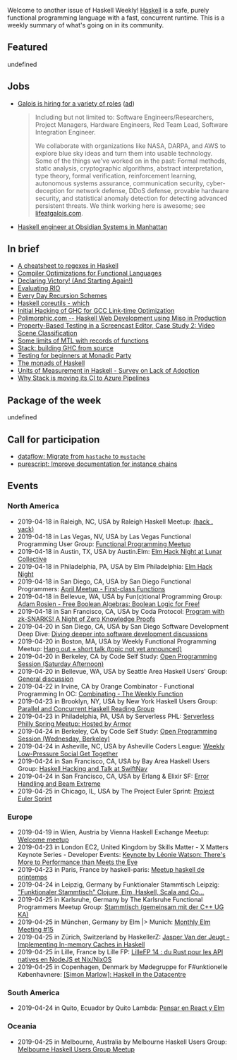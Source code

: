<!-- 2019-04-18 unpublished -->

Welcome to another issue of Haskell Weekly!
[Haskell](https://www.haskell.org) is a safe, purely functional programming language with a fast, concurrent runtime.
This is a weekly summary of what's going on in its community.

## Featured

undefined

## Jobs

-   [Galois is hiring for a variety of roles](https://galois.com/careers/) ([ad](https://haskellweekly.news/advertising.html))

    > Including but not limited to: Software Engineers/Researchers, Project Managers, Hardware Engineers, Red Team Lead, Software Integration Engineer.
    >
    > We collaborate with organizations like NASA, DARPA, and AWS to explore blue sky ideas and turn them into usable technology. Some of the things we've worked on in the past: Formal methods, static analysis, cryptographic algorithms, abstract interpretation, type theory, formal verification, reinforcement learning, autonomous systems assurance, communication security, cyber-deception for network defense, DDoS defense, provable hardware security, and statistical anomaly detection for detecting advanced persistent threats. We think working here is awesome; see [lifeatgalois.com](https://lifeatgalois.com).

-   [Haskell engineer at Obsidian Systems in Manhattan](https://np.reddit.com/r/haskell/comments/bcibj7/jobs_obsidian_systems_is_hiring/)

## In brief

-   [A cheatsheet to regexes in Haskell](https://williamyaoh.com/posts/2019-04-11-cheatsheet-to-regexes-in-haskell.html)
-   [Compiler Optimizations for Functional Languages](http://blog.vmchale.com/article/compiler-optimizations)
-   [Declaring Victory! (And Starting Again!)](https://mmhaskell.com/blog/2019/4/15/declaring-victory-and-starting-again)
-   [Evaluating RIO](https://tech.freckle.com/2019/04/16/evaluating-rio/)
-   [Every Day Recursion Schemes](https://shmish111.github.io/2019/04/13/recursion-schemes-patterns/)
-   [Haskell coreutils - which](https://anardil.net/2019/haskell-coreutils-which.html)
-   [Initial Hacking of GHC for GCC Link-time Optimization](http://brandon.si/code/initial-hacking-of-ghc-for-gcc-link-time-optimization/)
-   [Polimorphic.com -- Haskell Web Development using Miso in Production](https://np.reddit.com/r/haskell/comments/bco8he/polimorphiccom_haskell_web_development_using_miso/)
-   [Property-Based Testing in a Screencast Editor, Case Study 2: Video Scene Classification](https://wickstrom.tech/programming/2019/04/17/property-based-testing-in-a-screencast-editor-case-study-2.html)
-   [Some limits of MTL with records of functions](https://discourse.haskell.org/t/some-limits-of-mtl-with-records-of-functions/576?u=taylorfausak)
-   [Stack: building GHC from source](https://hsyl20.fr/home/posts/2019-04-17-ghc-hacking-with-stack.html)
-   [Testing for beginners at Monadic Party](https://cs-syd.eu/posts/2019-04-14-testing-at-monadic-party)
-   [The monads of Haskell](https://markkarpov.com/post/the-monads.html)
-   [Units of Measurement in Haskell - Survey on Lack of Adoption](https://np.reddit.com/r/haskell/comments/bde1it/units_of_measurement_in_haskell_survey_on_lack_of/)
-   [Why Stack is moving its CI to Azure Pipelines](https://www.fpcomplete.com/blog/why-stack-is-moving-its-ci-to-azure-pipelines)

## Package of the week

undefined

## Call for participation

-   [dataflow: Migrate from `hastache` to `mustache`](https://github.com/sonyxperiadev/dataflow/issues/8)
-   [purescript: Improve documentation for instance chains](https://github.com/purescript/purescript/issues/3605)

## Events

### North America

-   2019-04-18 in Raleigh, NC, USA by Raleigh Haskell Meetup: [(hack . yack)](https://www.meetup.com/Raleigh-Haskell-Meetup/events/nsfsnqyzgbxb/)
-   2019-04-18 in Las Vegas, NV, USA by Las Vegas Functional Programming User Group: [Functional Programming Meetup](https://www.meetup.com/las-vegas-functional-programming/events/jkznkqyzgbxb/)
-   2019-04-18 in Austin, TX, USA by Austin.Elm: [Elm Hack Night at Lunar Collective](https://www.meetup.com/Austin-Elm/events/260123101/)
-   2019-04-18 in Philadelphia, PA, USA by Elm Philadelphia: [Elm Hack Night](https://www.meetup.com/Elm-Philadelphia/events/260059851/)
-   2019-04-18 in San Diego, CA, USA by San Diego Functional Programmers: [April Meetup - First-class Functions](https://www.meetup.com/San-Diego-Functional-Programmers/events/259854436/)
-   2019-04-18 in Bellevue, WA, USA by Fun(c)tional Programming Group: [Adam Rosien - Free Boolean Algebras: Boolean Logic for Free!](https://www.meetup.com/fun-c-group/events/260543869/)
-   2019-04-18 in San Francisco, CA, USA by Coda Protocol: [Program with zk-SNARKS! A Night of Zero Knowledge Proofs](https://www.meetup.com/Functional-Programming-Types-and-Applied-Cryptography/events/260260746/)
-   2019-04-20 in San Diego, CA, USA by San Diego Software Development Deep Dive: [Diving deeper into software development discussions ](https://www.meetup.com/San-Diego-Software-Development-Deep-Dive/events/mtzbkqyzgbbc/)
-   2019-04-20 in Boston, MA, USA by Weekly Functional Programming Meetup: [Hang out + short talk (topic not yet announced)](https://www.meetup.com/Weekly-Functional-Programming-Meetup/events/dmbnvqyzgbbc/)
-   2019-04-20 in Berkeley, CA by Code Self Study: [Open Programming Session (Saturday Afternoon)](https://www.meetup.com/codeselfstudy/events/dkwpzpyzgbbc/)
-   2019-04-20 in Bellevue, WA, USA by Seattle Area Haskell Users' Group: [General discussion](https://www.meetup.com/SEAHUG/events/htlvcpyzgbbc/)
-   2019-04-22 in Irvine, CA by Orange Combinator - Functional Programming In OC: [Combinating - The Weekly Function](https://www.meetup.com/orange-combinator/events/lxvjrpyzgbdc/)
-   2019-04-23 in Brooklyn, NY, USA by New York Haskell Users Group: [Parallel and Concurrent Haskell Reading Group](https://www.meetup.com/NY-Haskell/events/shmktqyzgbfc/)
-   2019-04-23 in Philadelphia, PA, USA by Serverless PHL: [Serverless Philly Spring Meetup: Hosted by Armor](https://www.meetup.com/ServerlessPHL/events/258126363/)
-   2019-04-24 in Berkeley, CA by Code Self Study: [Open Programming Session (Wednesday, Berkeley)](https://www.meetup.com/codeselfstudy/events/tzgvnqyzgbgc/)
-   2019-04-24 in Asheville, NC, USA by Asheville Coders League: [Weekly Low-Pressure Social Get Together](https://www.meetup.com/Asheville-Coders-League/events/hplqsqyzgbgc/)
-   2019-04-24 in San Francisco, CA, USA by Bay Area Haskell Users Group: [Haskell Hacking and Talk at SwiftNav](https://www.meetup.com/Bay-Area-Haskell-Users-Group/events/259812054/)
-   2019-04-24 in San Francisco, CA, USA by Erlang & Elixir SF: [Error Handling and Beam Extreme](https://www.meetup.com/ErlangElixirSF/events/259828941/)
-   2019-04-25 in Chicago, IL, USA by The Project Euler Sprint: [Project Euler Sprint](https://www.meetup.com/Project-Euler-Sprint/events/ngwzxmyzgbhc/)

### Europe

-   2019-04-19 in Wien, Austria by Vienna Haskell Exchange Meetup: [Welcome meetup](https://www.meetup.com/Vienna-Haskell-Exchange-Meetup/events/260574262/)
-   2019-04-23 in London EC2, United Kingdom by Skills Matter - X Matters Keynote Series - Developer Events: [Keynote by Léonie Watson: There's More to Performance than Meets the Eye](https://www.meetup.com/skillsmatter/events/259982183/)
-   2019-04-23 in Paris, France by haskell-paris: [Meetup haskell de printemps](https://www.meetup.com/haskell-paris/events/260477144/)
-   2019-04-24 in Leipzig, Germany by Funktionaler Stammtisch Leipzig: ["Funktionaler Stammtisch" Clojure, Elm, Haskell, Scala and Co...](https://www.meetup.com/Funktionaler-Stammtisch-Leipzig/events/zwgxtqyzgbgc/)
-   2019-04-25 in Karlsruhe, Germany by The Karlsruhe Functional Programmers Meetup Group: [Stammtisch (gemeinsam mit der C++ UG KA)](https://www.meetup.com/The-Karlsruhe-Functional-Programmers-Meetup-Group/events/wlkqmqyzgbhc/)
-   2019-04-25 in München, Germany by Elm |> Munich: [Monthly Elm Meeting #15](https://www.meetup.com/Munich-Elm/events/260478206/)
-   2019-04-25 in Zürich, Switzerland by HaskellerZ: [Jasper Van der Jeugt - Implementing In-memory Caches in Haskell](https://www.meetup.com/HaskellerZ/events/260571298/)
-   2019-04-25 in Lille, France by Lille FP: [LilleFP 14 : du Rust pour les API natives en NodeJS et Nix/NixOS](https://www.meetup.com/Lille-FP/events/260541114/)
-   2019-04-25 in Copenhagen, Denmark by Mødegruppe for F#unktionelle Københavnere: [[Simon Marlow]: Haskell in the Datacentre](https://www.meetup.com/MoedegruppeFunktionelleKoebenhavnere/events/rqbcdlyzgbnc/)

### South America

-   2019-04-24 in Quito, Ecuador by Quito Lambda: [Pensar en React y Elm](https://www.meetup.com/Quito-Lambda-Meetup/events/mscxlpyzgbgc/)

### Oceania

-   2019-04-25 in Melbourne, Australia by Melbourne Haskell Users Group: [Melbourne Haskell Users Group Meetup](https://www.meetup.com/Melbourne-Haskell-Users-Group/events/qfptslyzgbhc/)
